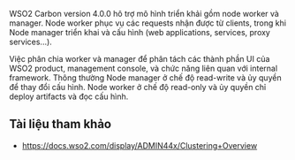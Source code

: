 
WSO2 Carbon version 4.0.0 hô trợ mô hình triển khải gồm node worker và manager. Node worker phục vụ các requests nhận được từ clients, trong khi Node manager triển khai và cấu hình (web applications, services, proxy services...). 

Việc phân chia worker và manager để phân tách các thành phần UI của WSO2 product, management console, và chức năng liên quan với internal framework. Thông thường Node manager ở chế độ read-write và ủy quyền để thay đổi cấu hình. Node worker ở chế độ read-only và ủy quyền chỉ deploy artifacts và đọc cấu hình.

## Tài liệu tham khảo
- https://docs.wso2.com/display/ADMIN44x/Clustering+Overview
